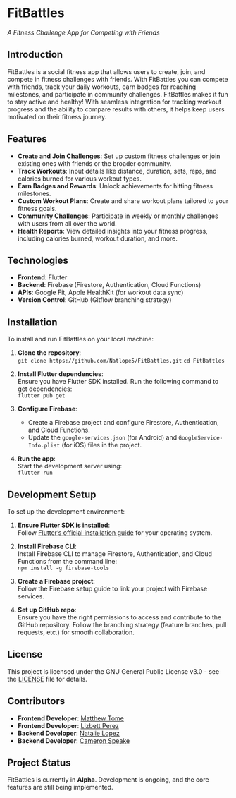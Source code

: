 # **FitBattles**  
_A Fitness Challenge App for Competing with Friends_

## **Introduction**
FitBattles is a social fitness app that allows users to create, join, and compete in fitness challenges with friends. With FitBattles you can compete with friends, track your daily workouts, earn badges for reaching milestones, and participate in community challenges. FitBattles makes it fun to stay active and healthy! With seamless integration for tracking workout progress and the ability to compare results with others, it helps keep users motivated on their fitness journey.

## **Features**
- **Create and Join Challenges**: Set up custom fitness challenges or join existing ones with friends or the broader community.
- **Track Workouts**: Input details like distance, duration, sets, reps, and calories burned for various workout types.
- **Earn Badges and Rewards**: Unlock achievements for hitting fitness milestones.
- **Custom Workout Plans**: Create and share workout plans tailored to your fitness goals.
- **Community Challenges**: Participate in weekly or monthly challenges with users from all over the world.
- **Health Reports**: View detailed insights into your fitness progress, including calories burned, workout duration, and more.

## **Technologies**
- **Frontend**: Flutter
- **Backend**: Firebase (Firestore, Authentication, Cloud Functions)
- **APIs**: Google Fit, Apple HealthKit (for workout data sync)
- **Version Control**: GitHub (Gitflow branching strategy)

## **Installation**
To install and run FitBattles on your local machine:

1. **Clone the repository**:  
   `git clone https://github.com/Natlope5/FitBattles.git`
   `cd FitBattles`

2. **Install Flutter dependencies**:  
   Ensure you have Flutter SDK installed. Run the following command to get dependencies:  
   `flutter pub get`

3. **Configure Firebase**:  
   - Create a Firebase project and configure Firestore, Authentication, and Cloud Functions.  
   - Update the `google-services.json` (for Android) and `GoogleService-Info.plist` (for iOS) files in the project.

4. **Run the app**:  
   Start the development server using:  
   `flutter run`

## **Development Setup**
To set up the development environment:

1. **Ensure Flutter SDK is installed**:  
   Follow [Flutter’s official installation guide](https://flutter.dev/docs/get-started/install) for your operating system.

2. **Install Firebase CLI**:  
   Install Firebase CLI to manage Firestore, Authentication, and Cloud Functions from the command line:  
   `npm install -g firebase-tools`

3. **Create a Firebase project**:  
   Follow the Firebase setup guide to link your project with Firebase services.

4. **Set up GitHub repo**:  
   Ensure you have the right permissions to access and contribute to the GitHub repository. Follow the branching strategy (feature branches, pull requests, etc.) for smooth collaboration.

## **License**
This project is licensed under the GNU General Public License v3.0 - see the [LICENSE](https://www.gnu.org/licenses/gpl-3.0.en.html) file for details.

## **Contributors**
- **Frontend Developer**: [Matthew Tome](https://github.com/MatthewTome)
- **Frontend Developer**: [Lizbett Perez](https://github.com/lizbettperez)
- **Backend Developer**: [Natalie Lopez](https://github.com/Natlope5)
- **Backend Developer**: [Cameron Speake](https://github.com/CameronSpeake)

## **Project Status**
FitBattles is currently in **Alpha**. Development is ongoing, and the core features are still being implemented.
